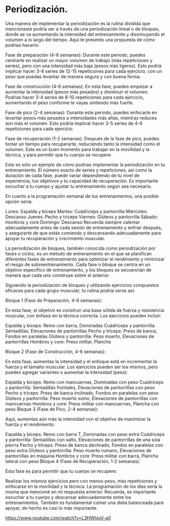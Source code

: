 # Periodización.

Una manera de implementar la periodización es la rutina dividida que mencionaste podría ser a través de una periodización lineal o de bloques, donde se va aumentando la intensidad del entrenamiento y disminuyendo el volumen a lo largo del tiempo. Aquí te presento una propuesta de cómo podrías hacerlo:

Fase de preparación (4-6 semanas): Durante este periodo, puedes centrarte en realizar un mayor volumen de trabajo (más repeticiones y series), pero con una intensidad más baja (pesos más ligeros). Esto podría implicar hacer 3-4 series de 12-15 repeticiones para cada ejercicio, con un peso que puedas levantar de manera segura y con buena forma.

Fase de construcción (4-6 semanas): En esta fase, puedes empezar a aumentar la intensidad (pesos más pesados) y disminuir el volumen. Podrías hacer 3-4 series de 8-10 repeticiones para cada ejercicio, aumentando el peso conforme te vayas sintiendo más fuerte.

Fase de pico (2-4 semanas): Durante este periodo, puedes enfocarte en levantar pesos más pesados a intensidades más altas, mientras reduces aún más el volumen. Esto podría implicar hacer 3-5 series de 4-6 repeticiones para cada ejercicio.

Fase de recuperación (1-2 semanas): Después de la fase de pico, puedes tomar un tiempo para recuperarte, reduciendo tanto la intensidad como el volumen. Este es un buen momento para trabajar en la movilidad y la técnica, y para permitir que tu cuerpo se recupere.

Este es sólo un ejemplo de cómo podrías implementar la periodización en tu entrenamiento. El número exacto de series y repeticiones, así como la duración de cada fase, puede variar dependiendo de tu nivel de experiencia, tus objetivos y tu capacidad de recuperación. Es importante escuchar a tu cuerpo y ajustar tu entrenamiento según sea necesario.

En cuanto a la programación semanal de tus entrenamientos, una posible opción sería:

Lunes: Espalda y bíceps
Martes: Cuádriceps y pantorrilla
Miércoles: Descanso
Jueves: Pecho y tríceps
Viernes: Glúteos y pantorrilla
Sábado: Hombros y core
Domingo: Descanso
Recuerda siempre calentar adecuadamente antes de cada sesión de entrenamiento y enfriar después, y asegurarte de que estás comiendo y descansando adecuadamente para apoyar tu recuperación y crecimiento muscular.

La periodización de bloques, también conocida como periodización por fases o ciclos, es un método de entrenamiento en el que se planifican diferentes fases de entrenamiento para optimizar el rendimiento y minimizar el riesgo de sobreentrenamiento. Cada fase o bloque se centra en un objetivo específico de entrenamiento, y los bloques se secuencian de manera que cada uno construye sobre el anterior.

Siguiendo la periodización de bloques y utilizando ejercicios compuestos eficaces para cada grupo muscular, tu rutina podría verse así:

Bloque 1 (Fase de Preparación, 4-6 semanas):

En esta fase, el objetivo es construir una base sólida de fuerza y resistencia muscular, con énfasis en la técnica correcta. Los ejercicios pueden incluir:

Espalda y bíceps: Remo con barra, Dominadas
Cuádriceps y pantorrilla: Sentadillas, Elevaciones de pantorrillas
Pecho y tríceps: Press de banca, Fondos en paralelas
Glúteos y pantorrilla: Peso muerto, Elevaciones de pantorrillas
Hombros y core: Press militar, Plancha

Bloque 2 (Fase de Construcción, 4-6 semanas):

En esta fase, aumentas la intensidad y el enfoque está en incrementar la fuerza y el tamaño muscular. Los ejercicios pueden ser los mismos, pero puedes agregar variantes o aumentar la intensidad (peso):

Espalda y bíceps: Remo con mancuernas, Dominadas con peso
Cuádriceps y pantorrilla: Sentadillas frontales, Elevaciones de pantorrillas con peso
Pecho y tríceps: Press de banca inclinado, Fondos en paralelas con peso
Glúteos y pantorrilla: Peso muerto sumo, Elevaciones de pantorrillas con mancuernas
Hombros y core: Press militar con mancuernas, Plancha con peso
Bloque 3 (Fase de Pico, 2-4 semanas):

Aquí, aumentas aún más la intensidad con el objetivo de maximizar la fuerza y el rendimiento:

Espalda y bíceps: Remo con barra T, Dominadas con peso extra
Cuádriceps y pantorrilla: Sentadillas con salto, Elevaciones de pantorrillas de una sola pierna
Pecho y tríceps: Press de banca declinado, Fondos en paralelas con peso extra
Glúteos y pantorrilla: Peso muerto rumano, Elevaciones de pantorrillas en máquina
Hombros y core: Press militar con barra, Plancha lateral con peso
Bloque 4 (Fase de Recuperación, 1-2 semanas):

Esta fase es para permitir que tu cuerpo se recupere:

Realizar los mismos ejercicios pero con menos peso, más repeticiones y enfocarse en la movilidad y la técnica.
La programación de los días sería la misma que mencioné en mi respuesta anterior. Recuerda, es importante escuchar a tu cuerpo y descansar adecuadamente entre los entrenamientos. También es fundamental comer una dieta balanceada para apoyar, de hecho es casi lo más importante.

https://www.youtube.com/watch?v=L3HWhjoV-a0